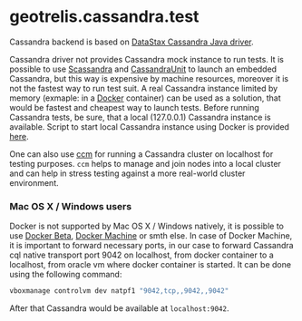 # geotrelis.cassandra.test

Cassandra backend is based on [DataStax Cassandra Java driver](https://github.com/datastax/java-driver).

Cassandra driver not provides Cassandra mock instance to run tests. It is
possible to use
[Scassandra](https://github.com/scassandra/scassandra-server)  and
[CassandraUnit](https://github.com/jsevellec/cassandra-unit) to launch an
embedded Cassandra, but this way is expensive by machine resources,
moreover it is not the fastest way to run test suit. A real Cassandra
instance limited by memory (exmaple: in  a [Docker](https://www.docker.com/)
container) can be used as a solution, that would be fastest and cheapest way
to launch tests. Before running Cassandra tests, be sure, that a local
(127.0.0.1)  Cassandra instance is available. Script to start local
Cassandra instance using Docker is provided
[here](https://github.com/pomadchin/geotrellis/blob/feature/cassandra-nmr/scripts/cassandraTestDB.sh).

One can also use [ccm](https://github.com/riptano/ccm) for running a Cassandra 
cluster on localhost for testing purposes.  `ccm` helps to manage and join 
nodes into a local cluster and can help in stress testing against a more real-world 
cluster environment. 

### Mac OS X / Windows users

Docker is not supported by Mac OS X / Windows natively, it is possible to
use [Docker Beta](https://beta.docker.com/), [Docker
Machine](https://docs.docker.com/machine/) or smth else.  In case of Docker
Machine, it is important to forward necessary ports, in our case to forward
Cassandra cql native transport port 9042 on localhost, from docker container
to a localhost,  from oracle vm where docker container is started. It can be
done using the following command:

```bash
vboxmanage controlvm dev natpf1 "9042,tcp,,9042,,9042"
```

After that Cassandra would be available at `localhost:9042`.
